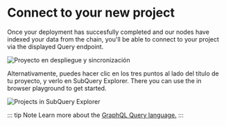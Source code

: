 # Connect to your new project

Once your deployment has succesfully completed and our nodes have indexed your data from the chain, you'll be able to connect to your project via the displayed Query endpoint.

![Proyecto en despliegue y sincronización](/assets/img/projects_deploy_sync.png)

Alternativamente, puedes hacer clic en los tres puntos al lado del título de tu proyecto, y verlo en SubQuery Explorer. There you can use the in browser playground to get started.

![Projects in SubQuery Explorer](/assets/img/projects_explorer.png)

::: tip Note Learn more about the [GraphQL Query language.](./graphql.md) :::
